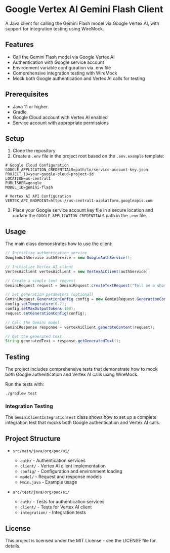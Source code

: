 # Google Vertex AI Gemini Flash Client

A Java client for calling the Gemini Flash model via Google Vertex AI, with support for integration testing using WireMock.

## Features

- Call the Gemini Flash model via Google Vertex AI
- Authentication with Google service account
- Environment variable configuration via .env file
- Comprehensive integration testing with WireMock
- Mock both Google authentication and Vertex AI calls for testing

## Prerequisites

- Java 11 or higher
- Gradle
- Google Cloud account with Vertex AI enabled
- Service account with appropriate permissions

## Setup

1. Clone the repository
2. Create a `.env` file in the project root based on the `.env.example` template:

```
# Google Cloud Configuration
GOOGLE_APPLICATION_CREDENTIALS=path/to/service-account-key.json
PROJECT_ID=your-google-cloud-project-id
LOCATION=us-central1
PUBLISHER=google
MODEL_ID=gemini-flash

# Vertex AI API Configuration
VERTEX_API_ENDPOINT=https://us-central1-aiplatform.googleapis.com
```

3. Place your Google service account key file in a secure location and update the `GOOGLE_APPLICATION_CREDENTIALS` path in the `.env` file.

## Usage

The main class demonstrates how to use the client:

```java
// Initialize authentication service
GoogleAuthService authService = new GoogleAuthService();

// Initialize Vertex AI client
VertexAiClient vertexAiClient = new VertexAiClient(authService);

// Create a simple text request
GeminiRequest request = GeminiRequest.createTextRequest("Tell me a short joke about programming");

// Set generation parameters (optional)
GeminiRequest.GenerationConfig config = new GeminiRequest.GenerationConfig();
config.setTemperature(0.7);
config.setMaxOutputTokens(100);
request.setGenerationConfig(config);

// Call the Gemini model
GeminiResponse response = vertexAiClient.generateContent(request);

// Get the generated text
String generatedText = response.getGeneratedText();
```

## Testing

The project includes comprehensive tests that demonstrate how to mock both Google authentication and Vertex AI calls using WireMock.

Run the tests with:

```
./gradlew test
```

### Integration Testing

The `GeminiClientIntegrationTest` class shows how to set up a complete integration test that mocks both Google authentication and Vertex AI calls.

## Project Structure

- `src/main/java/org/poc/ai/`
  - `auth/` - Authentication services
  - `client/` - Vertex AI client implementation
  - `config/` - Configuration and environment loading
  - `model/` - Request and response models
  - `Main.java` - Example usage

- `src/test/java/org/poc/ai/`
  - `auth/` - Tests for authentication services
  - `client/` - Tests for Vertex AI client
  - `integration/` - Integration tests

## License

This project is licensed under the MIT License - see the LICENSE file for details.
